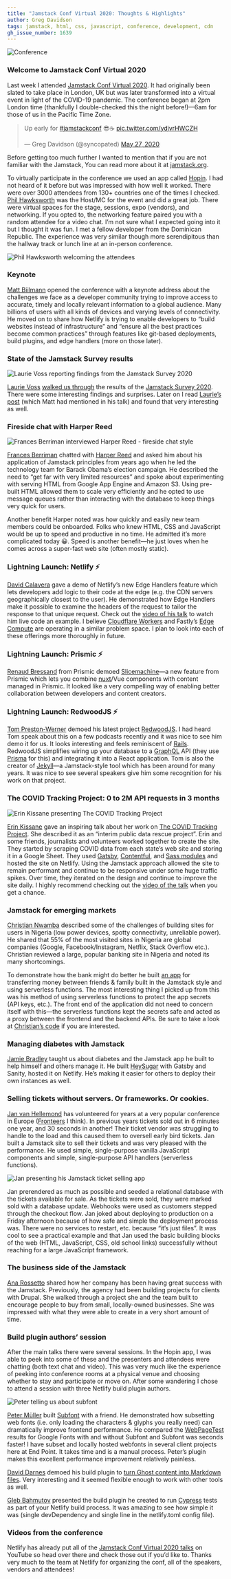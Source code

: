 ```yaml
---
title: "Jamstack Conf Virtual 2020: Thoughts & Highlights"
author: Greg Davidson
tags: jamstack, html, css, javascript, conference, development, cdn
gh_issue_number: 1639
---
```


![Conference](/blog/2020/06/16/jamstack-conf-virtual-may-2020/conference.jpg)

### Welcome to Jamstack Conf Virtual 2020

Last week I attended [Jamstack Conf Virtual 2020](https://jamstackconf.com/2020/may/). It had originally been slated to take place in London, UK but was later transformed into a virtual event in light of the COVID-19 pandemic. The conference began at 2pm London time (thankfully I double-checked this the night before!)—​6am for those of us in the Pacific Time Zone.

<blockquote class="twitter-tweet"><p lang="en" dir="ltr">Up early for <a href="https://twitter.com/hashtag/jamstackconf?src=hash&amp;ref_src=twsrc%5Etfw">#jamstackconf</a> 😎☕️ <a href="https://t.co/ydjvrHWCZH">pic.twitter.com/ydjvrHWCZH</a></p>— Greg Davidson (@syncopated) <a href="https://twitter.com/syncopated/status/1265637434638778368?ref_src=twsrc%5Etfw">May 27, 2020</a></blockquote> <script async src="https://platform.twitter.com/widgets.js" charset="utf-8"></script>

Before getting too much further I wanted to mention that if you are not familiar with the Jamstack, You can read more about it at [jamstack.org](https://jamstack.org/).

To virtually participate in the conference we used an app called [Hopin](https://hopin.com/). I had not heard of it before but was impressed with how well it worked. There were over 3000 attendees from 130+ countries one of the times I checked. [Phil Hawksworth](https://www.hawksworx.com/) was the Host/​MC for the event and did a great job. There were virtual spaces for the stage, sessions, expo (vendors), and networking. If you opted to, the networking feature paired you with a random attendee for a video chat. I’m not sure what I expected going into it but I thought it was fun. I met a fellow developer from the Dominican Republic. The experience was very similar though more serendipitous than the hallway track or lunch line at an in-person conference.

![Phil Hawksworth welcoming the attendees](/blog/2020/06/16/jamstack-conf-virtual-may-2020/phil-welcome.png)

### Keynote

[Matt Biilmann](https://twitter.com/biilmann) opened the conference with a keynote address about the challenges we face as a developer community trying to improve access to accurate, timely and locally relevant information to a global audience. Many billions of users with all kinds of devices and varying levels of connectivity. He moved on to share how Netlify is trying to enable developers to “build websites instead of infrastructure” and “ensure all the best practices become common practices” through features like git-based deployments, build plugins, and edge handlers (more on those later).

### State of the Jamstack Survey results

![Laurie Voss reporting findings from the Jamstack Survey 2020](/blog/2020/06/16/jamstack-conf-virtual-may-2020/laurie-voss-talk.png)

[Laurie Voss](https://seldo.com/) [walked us through](https://slides.com/seldo/jamstack-survey-2020#/) the results of the [Jamstack Survey 2020](https://www.netlify.com/blog/2020/05/27/state-of-the-jamstack-survey-2020-first-results/). There were some interesting findings and surprises. Later on I read [Laurie’s post](https://seldo.com/posts/you-will-never-be-a-full-stack-developer/) (which Matt had mentioned in his talk) and found that very interesting as well.

### Fireside chat with Harper Reed

![Frances Berriman interviewed Harper Reed - fireside chat style](/blog/2020/06/16/jamstack-conf-virtual-may-2020/harper-phae-talk.png)

[Frances Berriman](https://fberriman.com/) chatted with [Harper Reed](https://harperreed.com/) and asked him about his application of Jamstack principles from years ago when he led the technology team for Barack Obama’s election campaign. He described the need to “get far with very limited resources” and spoke about experimenting with serving HTML from Google App Engine and Amazon S3. Using pre-built HTML allowed them to scale very efficiently and he opted to use message queues rather than interacting with the database to keep things very quick for users.

Another benefit Harper noted was how quickly and easily new team members could be onboarded. Folks who knew HTML, CSS and JavaScript would be up to speed and productive in no time. He admitted it’s more complicated today 😀. Speed is another benefit—he just loves when he comes across a super-fast web site (often mostly static).

### Lightning Launch: Netlify ⚡

[David Calavera](https://twitter.com/calavera) gave a demo of Netlify’s new Edge Handlers feature which lets developers add logic to their code at the edge (e.g. the CDN servers geographically closest to the user). He demonstrated how Edge Handlers make it possible to examine the headers of the request to tailor the response to that unique request. Check out the [video of his talk](https://www.youtube.com/watch?v=D44n8YVb5iI) to watch him live code an example. I believe [Cloudflare Workers](https://workers.cloudflare.com/) and Fastly’s [Edge Compute](https://www.fastly.com/products/edge-compute/serverless) are operating in a similar problem space. I plan to look into each of these offerings more thoroughly in future.

### Lightning Launch: Prismic ⚡

[Renaud Bressand](https://twitter.com/RenaudBressand) from Prismic demoed [Slicemachine](https://www.slicemachine.dev/)—​a new feature from Prismic which lets you combine [nuxt](https://nuxtjs.org/)/​Vue components with content managed in Prismic. It looked like a very compelling way of enabling better collaboration between developers and content creators.

### Lightning Launch: RedwoodJS ⚡

[Tom Preston-Werner](https://tom.preston-werner.com/) demoed his latest project [RedwoodJS](https://redwoodjs.com/). I had heard Tom speak about this on a few podcasts recently and it was nice to see him demo it for us. It looks interesting and feels reminiscent of [Rails](https://rubyonrails.org/). RedwoodJS simplifies wiring up your database to a [GraphQL](https://graphql.org/) API (they use [Prisma](https://www.prisma.io/) for this) and integrating it into a React application. Tom is also the creator of [Jekyll](https://jekyllrb.com/)—​a Jamstack-style tool which has been around for many years. It was nice to see several speakers give him some recognition for his work on that project.

### The COVID Tracking Project: 0 to 2M API requests in 3 months

![Erin Kissane presenting The COVID Tracking Project](/blog/2020/06/16/jamstack-conf-virtual-may-2020/kissane.png)

[Erin Kissane](http://incisive.nu/) gave an inspiring talk about her work on [The COVID Tracking Project](https://covidtracking.com). She described it as an “interim public data rescue project”. Erin and some friends, journalists and volunteers worked together to create the site. They started by scraping COVID data from each state’s web site and storing it in a Google Sheet. They used [Gatsby](https://www.gatsbyjs.com/), [Contentful](https://www.contentful.com/), and [Sass modules](https://css-tricks.com/introducing-sass-modules/) and hosted the site on Netlify. Using the Jamstack approach allowed the site to remain performant and continue to be responsive under some huge traffic spikes. Over time, they iterated on the design and continue to improve the site daily. I highly recommend checking out the [video of the talk](https://www.youtube.com/watch?v=ryngYoHXNfQ) when you get a chance.

### Jamstack for emerging markets

[Christian Nwamba](https://www.codebeast.dev/) described some of the challenges of building sites for users in Nigeria (low power devices, spotty connectivity, unreliable power). He shared that 55% of the most visited sites in Nigeria are global companies (Google, Facebook/​Instagram, Netflix, Stack Overflow etc.). Christian reviewed a large, popular banking site in Nigeria and noted its many shortcomings.

To demonstrate how the bank might do better he built [an app](https://proud-flower-060c1e01e.azurestaticapps.net/) for transferring money between friends &amp; family built in the Jamstack style and using serverless functions. The most interesting thing I picked up from this was his method of using serverless functions to protect the app secrets (API keys, etc.). The front end of the application did not need to concern itself with this—​the serverless functions kept the secrets safe and acted as a proxy between the frontend and the backend APIs. Be sure to take a look at [Christian’s code](https://github.com/christiannwamba/quickbank) if you are interested.

### Managing diabetes with Jamstack

[Jamie Bradley](https://jamiebradley.dev/) taught us about diabetes and the Jamstack app he built to help himself and others manage it. He built [HeySugar](https://heysugar.health/) with Gatsby and Sanity, hosted it on Netlify. He’s making it easier for others to deploy their own instances as well.

### Selling tickets without servers. Or frameworks. Or cookies.

[Jan van Hellemond](https://jvhellemond.nl/) has volunteered for years at a very popular conference in Europe ([Fronteers](https://fronteers.nl/congres) I think). In previous years tickets sold out in 6 minutes one year, and 30 seconds in another! Their ticket vendor was struggling to handle to the load and this caused them to oversell early bird tickets. Jan built a Jamstack site to sell their tickets and was very pleased with the performance. He used simple, single-purpose vanilla JavaScript components and simple, single-purpose API handlers (serverless functions).

![Jan presenting his Jamstack ticket selling app](/blog/2020/06/16/jamstack-conf-virtual-may-2020/tickets.png)

Jan prerendered as much as possible and seeded a relational database with the tickets available for sale. As the tickets were sold, they were marked sold with a database update. Webhooks were used as customers stepped through the checkout flow. Jan joked about deploying to production on a Friday afternoon because of how safe and simple the deployment process was. There were no services to restart, etc. because “it’s just files”. It was cool to see a practical example and that Jan used the basic building blocks of the web (HTML, JavaScript, CSS, old school links) successfully without reaching for a large JavaScript framework.

### The business side of the Jamstack

[Ana Rossetto](https://twitter.com/_anarossetto_) shared how her company has been having great success with the Jamstack. Previously, the agency had been building projects for clients with Drupal. She walked through a project she and the team built to encourage people to buy from small, locally-owned businesses. She was impressed with what they were able to create in a very short amount of time.

### Build plugin authors’ session

After the main talks there were several sessions. In the Hopin app, I was able to peek into some of these and the presenters and attendees were chatting (both text chat and video). This was very much like the experience of peeking into conference rooms at a physical venue and choosing whether to stay and participate or move on. After some wandering I chose to attend a session with three Netlify build plugin authors.

![Peter telling us about subfont](/blog/2020/06/16/jamstack-conf-virtual-may-2020/subfont.png)

[Peter Müller](https://mntr.dk/) built [Subfont](https://github.com/Munter/netlify-plugin-subfont) with a friend. He demonstrated how subsetting web fonts (i.e. only loading the characters &amp; glyphs you really need) can dramatically improve frontend performance. He compared the [WebPageTest](https://webpagetest.org/) results for Google Fonts with and without Subfont and Subfont was seconds faster! I have subset and locally hosted webfonts in several client projects here at End Point. It takes time and is a manual process. Peter’s plugin makes this excellent performance improvement relatively painless.

[David Darnes](https://darn.es/) demoed his build plugin to [turn Ghost content into Markdown files](https://github.com/daviddarnes/netlify-plugin-ghost-markdown). Very interesting and it seemed flexible enough to work with other tools as well.

[Gleb Bahmutov](https://twitter.com/bahmutov) presented the build plugin he created to run [Cypress](https://www.cypress.io/) tests as part of your Netlify build process. It was amazing to see how simple it was (single devDependency and single line in the netlify.toml config file).

### Videos from the conference

Netlify has already put all of the [Jamstack Conf Virtual 2020 talks](https://www.youtube.com/playlist?list=PL58Wk5g77lF8jzqp_1cViDf-WilJsAvqT) on YouTube so head over there and check those out if you’d like to. Thanks very much to the team at Netlify for organizing the conf, all of the speakers, vendors and attendees!
